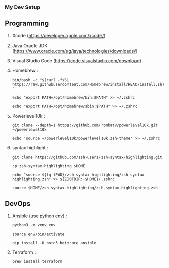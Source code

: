 ### My Dev Setup

## Programming

1. Xcode (https://developer.apple.com/xcode/)

2. Java Oracle JDK (https://www.oracle.com/sg/java/technologies/downloads/)

3. Visual Studio Code (https://code.visualstudio.com/download)

4. Homebrew : 

   `bin/bash -c "$(curl -fsSL https://raw.githubusercontent.com/Homebrew/install/HEAD/install.sh)"`
   
   `echo "export PATH=/opt/homebrew/bin:$PATH" >> ~/.zshrc`
   
   `echo "export PATH=/opt/homebrew/sbin:$PATH" >> ~/.zshrc`

5. Powerlevel10k :
   
   `git clone --depth=1 https://github.com/romkatv/powerlevel10k.git ~/powerlevel10k`
   
   `echo 'source ~/powerlevel10k/powerlevel10k.zsh-theme' >> ~/.zshrc` 

6. syntax highlight :
   
   `git clone https://github.com/zsh-users/zsh-syntax-highlighting.git`
   
   `cp zsh-syntax-highlighting $HOME`
   
   `echo "source ${(q-)PWD}/zsh-syntax-highlighting/zsh-syntax-highlighting.zsh" >> ${ZDOTDIR:-$HOME}/.zshrc`
   
   `source $HOME/zsh-syntax-highlighting/zsh-syntax-highlighting.zsh`



## DevOps

1. Ansible (use python env) :

   `python3 -m venv env`
   
   `source env/bin/activate`
   
   `pip install -U boto3 botocore ansible`

2. Terraform :

   `brew install terraform`
   
   
   
